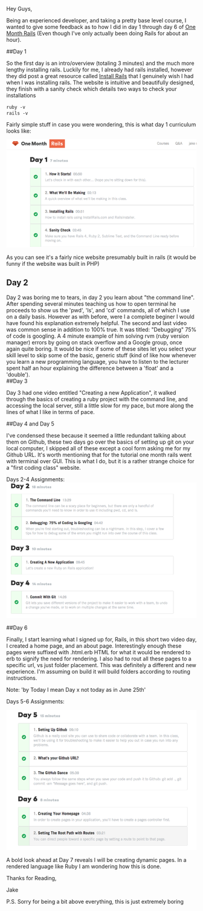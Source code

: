 Hey Guys,

Being an experienced developer, and taking a pretty base level course, I wanted to give some feedback as to how I did in day 1 through day 6 of [One Month Rails](https://onemonth.com/courses/one-month-rails) (Even though I've only actually been doing Rails for about an hour).  

##Day 1
	
So the first day is an intro/overview (totaling 3 minutes) and the much more lengthy installing rails.  Luckily for me, I already  had rails installed, however they did post a great resource called [Install Rails](installrails.com) that I genuinely wish I had when I was installing rails.  The website is intuitive and beautifully designed, they finish with a sanity check which details two ways to check your installations
    
    ruby -v
    rails -v

Fairly simple stuff in case you were wondering, this is what day 1 curriculum looks like:

<img src="/Photos/day1.png" alt="Day 1 Videos">

As you can see it's a fairly nice website presumably built in rails (it would be funny if the website was built in PHP)

## Day 2

Day 2 was boring me to tears, in day 2 you learn about "the command line".  After spending several minutes teaching us how to open terminal he proceeds to show us the 'pwd', 'ls', and 'cd' commands, all of which I use on a daily basis.  However as with before, were I a complete beginer I would have found his explanation  extremely helpful.  The second and last video was common sense in addition to 100% true.  It was titled: "Debugging" 75% of code is googling.  A 4 minute example of him solving rvm (ruby version manager) errors by going on stack overflow and a Google group, once again quite boring.  It would be nice if some of these sites let you select your skill level to skip some of the basic, generic stuff (kind of like how whenever you learn a new programming language, you have to listen to the lecturer spent half an hour explaining the difference between a 'float' and a 'double').  
##Day 3

Day 3 had one video entitled "Creating a new Application", it walked through the basics of creating a ruby project with the command line, and accessing the local server, still a little slow for my pace, but more along the lines of what I like in terms of pace.

##Day 4 and Day 5

I've condensed these because it seemed a little redundant talking about them on Github, these two days go over the basics of setting up git on your local computer, I skipped all of these except a cool form asking me for my Github URL.  It's worth mentioning that for the tutorial one month rails went with terminal over GUI.  This is what I do, but it is a rather strange choice for a "first coding class" website.

Days 2-4 Assignments:
<img src="/Photos/day2-4.png" alt="Days 2 through 4 Videos">

##Day 6

Finally, I start learning what I signed up for, Rails, in this short two video day, I created a home page, and an about page.  Interestingly enough these pages were suffixed with .html.erb  HTML for what it would be rendered to erb to signify the need for rendering.  I also had to rout all these pages to a specific url, vs just folder placement.  This was definitely a different and new experience.  I'm assuming on build it will build folders according to routing instructions.  

Note: 'by Today I mean Day x not today as in June 25th'

Days 5-6 Assignments:

<img src="/Photos/day5-6.png" alt="Days 5 through 6 Videos">

A bold look ahead at Day 7 reveals I will be creating dynamic pages.  In a rendered language like Ruby I am wondering how this is done.


Thanks for Reading,

Jake

P.S. Sorry for being a bit above everything, this is just extremely boring
